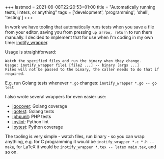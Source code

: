 +++
lastmod = 2021-09-08T22:20:53+01:00
title = "Automatically running tests, linters, or anything"
tags = ['development', 'programming', 'shell', 'testing']
+++

In work we have tooling that automatically runs tests when you save a file from
your editor, saving you from pressing `up arrow, return` to run them manually.
I decided to implement that for use when I'm coding in my own time:
[inotify_wrapper](https://github.com/tobinjt/bin/blob/master/inotify_wrapper).

Usage is straightforward:

```text
Watch the specified files and run the binary when they change.
Usage: inotify_wrapper file1 [file2 ...] -- binary [args ...]
Files will not be passed to the binary, the caller needs to do that if
required.
```

E.g. run Golang tests whenever `*.go` changes: `inotify_wrapper *.go -- go test`

I also wrote several wrappers for even easier use:

- [igocover](https://github.com/tobinjt/bin/blob/master/igocover): Golang
  coverage
- [igotest](https://github.com/tobinjt/bin/blob/master/igotest): Golang tests
- [iphpunit](https://github.com/tobinjt/bin/blob/master/iphpunit): PHP tests
- [ipylint](https://github.com/tobinjt/bin/blob/5c531dfd66fe3fdbc67cb9e16c804e90f05c6736/ipylint): Python lint
- [ipytest](https://github.com/tobinjt/bin/blob/master/ipytest): Python coverage

The tooling is very simple - watch files, run binary - so you can wrap anything,
e.g. for C programming it would be `inotify_wrapper *.c *.h -- make`, for
LaTeX it would be `inotify_wrapper *.tex -- latex main.tex`, and so on.
